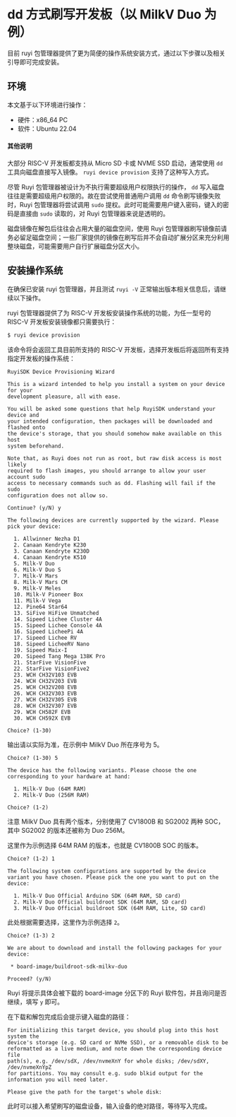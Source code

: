 # dd 方式刷写开发板（以 MilkV Duo 为例）

目前 ruyi 包管理器提供了更为简便的操作系统安装方式，通过以下步骤以及相关引导即可完成安装。

## 环境

本文基于以下环境进行操作：
- 硬件：x86_64 PC
- 软件：Ubuntu 22.04

#### 其他说明

大部分 RISC-V 开发板都支持从 Micro SD 卡或 NVME SSD 启动，通常使用 ``dd`` 工具向磁盘直接写入镜像。 ``ruyi device provision`` 支持了这种写入方式。

尽管 Ruyi 包管理器被设计为不执行需要超级用户权限执行的操作， ``dd`` 写入磁盘往往是需要超级用户权限的。故在尝试使用普通用户调用 ``dd`` 命令刷写镜像失败时，Ruyi 包管理器将尝试调用 ``sudo`` 提权。此时可能需要用户键入密码，键入的密码是直接由 ``sudo`` 读取的，对 Ruyi 包管理器来说是透明的。

磁盘镜像在解包后往往会占用大量的磁盘空间，使用 Ruyi 包管理器刷写镜像前请务必留足磁盘空间；一些厂家提供的镜像在刷写后并不会自动扩展分区来充分利用整块磁盘，可能需要用户自行扩展磁盘分区大小。

## 安装操作系统

在确保已安装 ruyi 包管理器，并且测试 `ruyi -V` 正常输出版本相关信息后，请继续以下操作。

ruyi 包管理器提供了为 RISC-V 开发板安装操作系统的功能，为任一型号的 RISC-V 开发板安装镜像都只需要执行：

```bash
$ ruyi device provision
```

该命令将会返回工具目前所支持的 RISC-V 开发板，选择开发板后将返回所有支持指定开发板的操作系统：

```
RuyiSDK Device Provisioning Wizard

This is a wizard intended to help you install a system on your device for your
development pleasure, all with ease.

You will be asked some questions that help RuyiSDK understand your device and
your intended configuration, then packages will be downloaded and flashed onto
the device's storage, that you should somehow make available on this host
system beforehand.

Note that, as Ruyi does not run as root, but raw disk access is most likely
required to flash images, you should arrange to allow your user account sudo
access to necessary commands such as dd. Flashing will fail if the sudo
configuration does not allow so.

Continue? (y/N) y

The following devices are currently supported by the wizard. Please pick your device:

  1. Allwinner Nezha D1
  2. Canaan Kendryte K230
  3. Canaan Kendryte K230D
  4. Canaan Kendryte K510
  5. Milk-V Duo
  6. Milk-V Duo S
  7. Milk-V Mars
  8. Milk-V Mars CM
  9. Milk-V Meles
  10. Milk-V Pioneer Box
  11. Milk-V Vega
  12. Pine64 Star64
  13. SiFive HiFive Unmatched
  14. Sipeed Lichee Cluster 4A
  15. Sipeed Lichee Console 4A
  16. Sipeed LicheePi 4A
  17. Sipeed Lichee RV
  18. Sipeed LicheeRV Nano
  19. Sipeed Maix-I
  20. Sipeed Tang Mega 138K Pro
  21. StarFive VisionFive
  22. StarFive VisionFive2
  23. WCH CH32V103 EVB
  24. WCH CH32V203 EVB
  25. WCH CH32V208 EVB
  26. WCH CH32V303 EVB
  27. WCH CH32V305 EVB
  28. WCH CH32V307 EVB
  29. WCH CH582F EVB
  30. WCH CH592X EVB

Choice? (1-30) 
```

输出请以实际为准，在示例中 MilkV Duo 所在序号为 5。

```
Choice? (1-30) 5

The device has the following variants. Please choose the one corresponding to your hardware at hand:

  1. Milk-V Duo (64M RAM)
  2. Milk-V Duo (256M RAM)

Choice? (1-2)
```

注意 MilkV Duo 具有两个版本，分别使用了 CV1800B 和 SG2002 两种 SOC，其中 SG2002 的版本还被称为 Duo 256M。

这里作为示例选择 64M RAM 的版本，也就是 CV1800B SOC 的版本。

```
Choice? (1-2) 1

The following system configurations are supported by the device variant you have chosen. Please pick the one you want to put on the device:

  1. Milk-V Duo Official Arduino SDK (64M RAM, SD card)
  2. Milk-V Duo Official buildroot SDK (64M RAM, SD card)
  3. Milk-V Duo Official buildroot SDK (64M RAM, Lite, SD card)
```

此处根据需要选择，这里作为示例选择 ``2``。

```
Choice? (1-3) 2

We are about to download and install the following packages for your device:

 * board-image/buildroot-sdk-milkv-duo

Proceed? (y/N)
```

Ruyi 将提示具体会被下载的 board-image 分区下的 Ruyi 软件包，并且询问是否继续，填写 ``y`` 即可。

在下载和解包完成后会提示键入磁盘的路径：

```
For initializing this target device, you should plug into this host system the
device's storage (e.g. SD card or NVMe SSD), or a removable disk to be
reformatted as a live medium, and note down the corresponding device file
path(s), e.g. /dev/sdX, /dev/nvmeXnY for whole disks; /dev/sdXY, /dev/nvmeXnYpZ
for partitions. You may consult e.g. sudo blkid output for the
information you will need later.

Please give the path for the target's whole disk:
```

此时可以接入希望刷写的磁盘设备，输入设备的绝对路径，等待写入完成。

